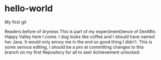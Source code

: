 # hello-world
My first git

Readers before of dryness
  This is part of my exper(iment)ience of DevMtn. Happy Valley here I come. I dog looks like coffee and I should have named her Java.
  It would only annoy me in the end so good thing I didn't.  This is some serious editing, I should be a pro at committing changes to this branch on my first Repository for all to see! Achievement unlocked. 
